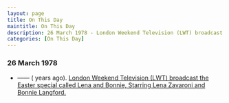 ```yaml
---
layout: page
title: On This Day
maintitle: On This Day
description: 26 March 1978 - London Weekend Television (LWT) broadcast the Easter special, Starring Lena Zavaroni and Bonnie Langford.
categories: [On This Day]
---
```


### 26 March 1978
* —— (<span id="age1"></span> years ago). [London Weekend Television (LWT) broadcast the Easter special called Lena and Bonnie, Starring Lena Zavaroni and Bonnie Langford.](/london%20weekend%20television/1978/03/26/lena-and-bonnie.html)

<!-- Script for calculating number of years ago -->
<script>
var dob = '19780326';
var year = Number(dob.substr(0, 4));
var month = Number(dob.substr(4, 2)) - 1;
var day = Number(dob.substr(6, 2));
var today = new Date();
var age1 = today.getFullYear() - year;
if (today.getMonth() < month || (today.getMonth() == month && today.getDate() < day)) {
  age1--;
}
document.getElementById("age1").innerHTML=age1;
</script>

